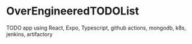 # OverEngineeredTODOList
TODO app using React, Expo, Typescript, github actions, mongodb, k8s, jenkins, artifactory 
